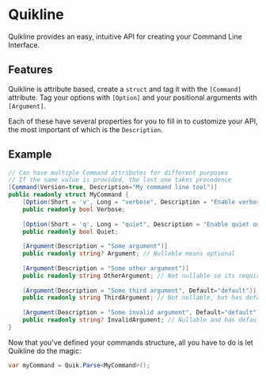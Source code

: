 # Quikline

Quikline provides an easy, intuitive API for creating your Command Line Interface.

## Features

Quikline is attribute based, create a `struct` and tag it with the `[Command]` attribute.
Tag your options with `[Option]` and your positional arguments with `[Argument]`.

Each of these have several properties for you to fill in to customize your API, the most important of which is the `Description`.

## Example

```csharp
// Can have multiple Command attributes for different purposes
// If the same value is provided, the last one takes precedence
[Command(Version=true, Description="My command line tool")]
public readonly struct MyCommand {    
    [Option(Short = 'v', Long = "verbose", Description = "Enable verbose output")]
    public readonly bool Verbose;
    
    [Option(Short = 'q', Long = "quiet", Description = "Enable quiet output")]
    public readonly bool Quiet;
    
    [Argument(Description = "Some argument")]
    public readonly string? Argument; // Nullable means optional
    
    [Argument(Description = "Some other argument")]
    public readonly string OtherArgument; // Not nullable so its required
    
    [Argument(Description = "Some third argument", Default="default")]
    public readonly string ThirdArgument; // Not nullable, but has default so its optional
    
    [Argument(Description = "Some invalid argument", Default="default")]
    public readonly string? InvalidArgument; // Nullable and has default which is not allowed
}
```

Now that you've defined your commands structure,
all you have to do is let Quikline do the magic:

```csharp
var myCommand = Quik.Parse<MyCommand>();
```
